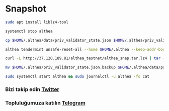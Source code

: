 # Snapshot

```bash
sudo apt install liblz4-tool

systemctl stop althea

cp $HOME/.althea/data/priv_validator_state.json $HOME/.althea/priv_validator_state.json.backup

althea tendermint unsafe-reset-all --home $HOME/.althea --keep-addr-book

curl -L http://37.120.189.81/althea_testnet/althea_snap.tar.lz4 | tar -I lz4 -xf - -C $HOME/.althea

mv $HOME/.althea/priv_validator_state.json.backup $HOME/.althea/data/priv_validator_state.json

sudo systemctl start althea && sudo journalctl -u althea -fo cat
```
### Bizi takip edin [Twitter](https://twitter.com/corenodeHQ)
### Topluluğumuza katılın [Telegram](https://t.me/corenodechat)
